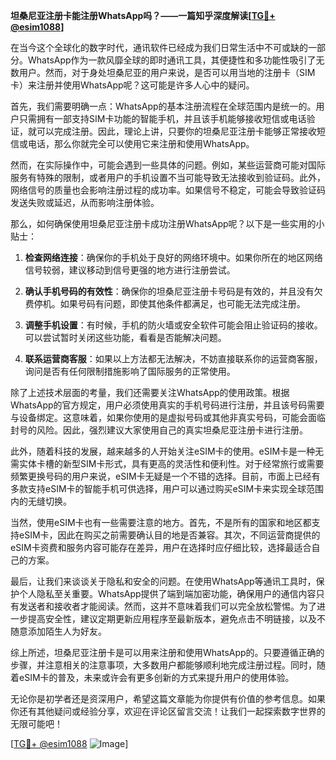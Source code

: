 **坦桑尼亚注册卡能注册WhatsApp吗？——一篇知乎深度解读[[TG💪+ @esim1088](https://t.me/s/esim1088)]**

在当今这个全球化的数字时代，通讯软件已经成为我们日常生活中不可或缺的一部分。WhatsApp作为一款风靡全球的即时通讯工具，其便捷性和多功能性吸引了无数用户。然而，对于身处坦桑尼亚的用户来说，是否可以用当地的注册卡（SIM卡）来注册并使用WhatsApp呢？这可能是许多人心中的疑问。

首先，我们需要明确一点：WhatsApp的基本注册流程在全球范围内是统一的。用户只需拥有一部支持SIM卡功能的智能手机，并且该手机能够接收短信或电话验证，就可以完成注册。因此，理论上讲，只要你的坦桑尼亚注册卡能够正常接收短信或电话，那么你就完全可以使用它来注册和使用WhatsApp。

然而，在实际操作中，可能会遇到一些具体的问题。例如，某些运营商可能对国际服务有特殊的限制，或者用户的手机设置不当可能导致无法接收到验证码。此外，网络信号的质量也会影响注册过程的成功率。如果信号不稳定，可能会导致验证码发送失败或延迟，从而影响注册体验。

那么，如何确保使用坦桑尼亚注册卡成功注册WhatsApp呢？以下是一些实用的小贴士：

1. **检查网络连接**：确保你的手机处于良好的网络环境中。如果你所在的地区网络信号较弱，建议移动到信号更强的地方进行注册尝试。

2. **确认手机号码的有效性**：确保你的坦桑尼亚注册卡号码是有效的，并且没有欠费停机。如果号码有问题，即使其他条件都满足，也可能无法完成注册。

3. **调整手机设置**：有时候，手机的防火墙或安全软件可能会阻止验证码的接收。可以尝试暂时关闭这些功能，看看是否能解决问题。

4. **联系运营商客服**：如果以上方法都无法解决，不妨直接联系你的运营商客服，询问是否有任何限制措施影响了国际服务的正常使用。

除了上述技术层面的考量，我们还需要关注WhatsApp的使用政策。根据WhatsApp的官方规定，用户必须使用真实的手机号码进行注册，并且该号码需要与设备绑定。这意味着，如果你使用的是虚拟号码或其他非真实号码，可能会面临封号的风险。因此，强烈建议大家使用自己的真实坦桑尼亚注册卡进行注册。

此外，随着科技的发展，越来越多的人开始关注eSIM卡的使用。eSIM卡是一种无需实体卡槽的新型SIM卡形式，具有更高的灵活性和便利性。对于经常旅行或需要频繁更换号码的用户来说，eSIM卡无疑是一个不错的选择。目前，市面上已经有多款支持eSIM卡的智能手机可供选择，用户可以通过购买eSIM卡来实现全球范围内的无缝切换。

当然，使用eSIM卡也有一些需要注意的地方。首先，不是所有的国家和地区都支持eSIM卡，因此在购买之前需要确认目的地是否兼容。其次，不同运营商提供的eSIM卡资费和服务内容可能存在差异，用户在选择时应仔细比较，选择最适合自己的方案。

最后，让我们来谈谈关于隐私和安全的问题。在使用WhatsApp等通讯工具时，保护个人隐私至关重要。WhatsApp提供了端到端加密功能，确保用户的通信内容只有发送者和接收者才能阅读。然而，这并不意味着我们可以完全放松警惕。为了进一步提高安全性，建议定期更新应用程序至最新版本，避免点击不明链接，以及不随意添加陌生人为好友。

综上所述，坦桑尼亚注册卡是可以用来注册和使用WhatsApp的。只要遵循正确的步骤，并注意相关的注意事项，大多数用户都能够顺利地完成注册过程。同时，随着eSIM卡的普及，未来或许会有更多创新的方式来提升用户的使用体验。

无论你是初学者还是资深用户，希望这篇文章能为你提供有价值的参考信息。如果你还有其他疑问或经验分享，欢迎在评论区留言交流！让我们一起探索数字世界的无限可能吧！

[[TG💪+ @esim1088](https://t.me/s/esim1088) ![Image](https://i.postimg.cc/4NQfJmqS/Snipaste-2025-05-13-00-14-12.png)]